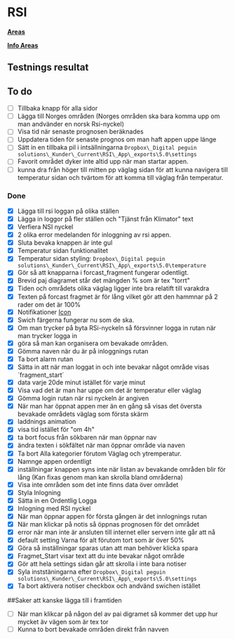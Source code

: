 # RSI

[**Areas**](http://163.172.101.14:8000/api//forecasts)

[**Info Areas**](http://163.172.101.14:8000/api//area/1427@1497772800)

## Testnings resultat

## To do
-[ ] Tillbaka knapp för alla sidor
-[ ] Lägga till Norges områden (Norges områden ska bara komma upp om man andvänder en norsk Rsi-nyckel)
-[ ] Visa tid när senaste prognosen beräknades
-[ ] Uppdatera tiden för senaste prognos om man haft appen uppe länge
-[ ] Sätt in en tillbaka pil i intsällningarna `Dropbox\_Digital peguin solutions\_Kunder\_Current\RSI\_App\_exports\5.0\settings`
-[ ] Favorit området dyker inte altid upp när man startar appen.
-[ ] kunna dra från höger till mitten pp väglag sidan för att kunna navigera till 
    temperatur sidan och tvärtom för att komma till väglag från temperatur.

### Done
-[x] Lägga till rsi loggan på olika ställen
-[x] Lägga in loggor på fler ställen och "Tjänst från Klimator" text
-[x] Verfiera NSI nyckel
-[x] 2 olika error medelanden för inloggning av rsi appen.
-[x] Sluta bevaka knappen är inte gul
-[x] Temperatur sidan funktionalitet
-[x] Temperatur sidan styling: `Dropbox\_Digital peguin solutions\_Kunder\_Current\RSI\_App\_exports\5.0\temperature`
-[x] Gör så att knapparna i forcast_fragment fungerar odentligt.
-[x] Brevid paj diagramet står det mängden % som är tex "torrt"
-[x] Tiden och områdets olika väglag ligger inte bra relatift till varakdra
-[x] Texten på forcast fragmet är för lång vilket gör att den hammnar på 2 rader om det är 100%
-[x] Notifikationer [Icon](https://stackoverflow.com/questions/30795431/icon-not-displaying-in-notification-white-square-shown-instead)
-[x] Swich färgerna fungerar nu som de ska.
-[x] Om man trycker på byta RSi-nyckeln så försvinner logga in rutan när man trycker logga in
-[x] göra så man kan organisera om bevakade områden.
-[x] Gömma naven när du är på inloggnings rutan
-[x] Ta bort alarm rutan
-[x] Sätta in att när man loggat in och inte bevakar något område visas ´fragment_start´
-[x] data varje 20de minut istället för varje minut
-[x] Visa vad det är man har uppe om det är temperatur eller väglag
-[x] Gömma login rutan när rsi nyckeln är angiven
-[x] När man har öppnat appen mer än en gång så visas det översta bevakade områdets väglag som första skärm
-[x] laddnings animation
-[x] visa tid istället för "om 4h"
-[x] ta bort focus från sökbaren när man öppnar nav
-[x] ändra texten i sökfältet när man öppnar område via naven
-[x] Ta bort Alla kategorier förutom Väglag och ytremperatur.
-[x] Namnge appen ordentligt
-[x] inställningar knappen syns inte när listan av bevakande områden blir för lång
  (Kan fixas genom man kan skrolla bland områderna)
-[x] Visa inte områden som det inte finns data över området
-[x] Styla Inlogning
-[x] Sätta in en Ordentlig Logga
-[x] Inlogning med RSI nyckel
-[x] När man öppnar appen för första gången är det innlognings rutan
-[x] När man klickar på notis så öppnas prognosen för det området
-[x] error när man inte är ansluten till internet eller servern inte går att nå
-[x] default setting Varna för alt förutom tort som är över 50%
-[x] Göra så inställningar sparas utan att man behöver klicka spara
-[x] Fragmet_Start visar text att du inte bevakar något område
-[x] Gör att hela settings sidan går att skrolla i inte bara notiser
-[x] Syla inststäningarna efter `Dropbox\_Digital peguin solutions\_Kunder\_Current\RSI\_App\_exports\5.0\settings`
-[x] Ta bort aktivera notiser checkbox och andvänd swichen istället

##Saker att kanske lägga till i framtiden
-[ ] När man klikcar på någon del av pai 
    digramet så kommer det upp hur mycket äv vägen som är tex tor
-[ ] Kunna to bort bevakade områden direkt från navven
